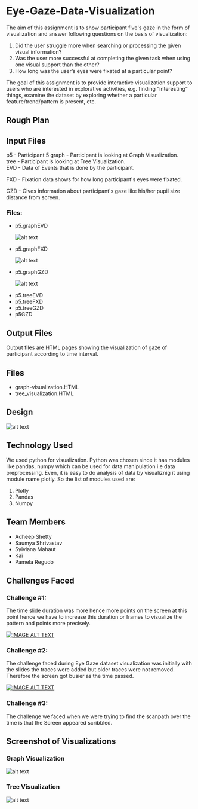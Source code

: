 # Eye-Gaze-Data-Visualization

The aim of this assignment is to show participant five's gaze in the form of visualization and answer following questions on the basis of visualization:
<ol>
 <li>Did the user struggle more when searching or processing the given visual information?
 <li>Was the user more successful at completing the given task when using one visual support than the other?
 <li>How long was the user’s eyes were fixated at a particular point?   
</ol>
<p>The goal of this assignment is to provide interactive visualization support to users who are interested in explorative activities, e.g. finding “interesting” things, examine the dataset by exploring whether a particular feature/trend/pattern is present, etc. </p>

## Rough Plan

## Input Files
p5 - Participant 5
graph - Participant is looking at Graph Visualization.<br>
tree - Participant is looking at Tree Visualization.<br>
EVD - Data of Events that is done by the participant.<br>

FXD - Fixation data shows for how long participant's eyes were fixated.<br>

GZD - Gives information about participant's gaze like his/her pupil size distance from screen.<br>

### Files:
<ul>
  <li>p5.graphEVD
   
   ![alt text](https://github.com/adheepshetty/Eye-Gaze-Data-Visualization/blob/master/Data/ssevd.PNG)
   
   
  <li>p5.graphFXD
 
   ![alt text](https://github.com/adheepshetty/Eye-Gaze-Data-Visualization/blob/master/Data/ssfxd.PNG)
   
  <li>p5.graphGZD
 
   ![alt text](https://github.com/adheepshetty/Eye-Gaze-Data-Visualization/blob/master/Data/ssgzd.PNG)
   
  <li>p5.treeEVD
  <li>p5.treeFXD
  <li>p5.treeGZD
  <li>p5GZD
</ul>

## Output Files

Output files are HTML pages showing the visualization of gaze of participant according to time interval.
## Files

<ul>
 <li>graph-visualization.HTML
 <li>tree_visualization.HTML
</ul>
 
## Design

![alt text](https://github.com/adheepshetty/Eye-Gaze-Data-Visualization/blob/master/RoughPlan.png)

## Technology Used

We used python for visualization. Python was chosen since it has modules like pandas, numpy which can be used for data manipulation i.e data preprocessing. Even, it is easy to do analysis of data by visualiznig it using module name plotly. So the list of modules used are:
<ol>
 <li> Plotly
 <li> Pandas
 <li> Numpy
</ol>

## Team Members

<ul>
 <li> Adheep Shetty
 <li> Saumya Shrivastav
 <li> Sylviana Mahaut
 <li> Kai 
 <li> Pamela Regudo
</ul>
 
 
## Challenges Faced

### Challenge #1:

The time slide duration was more hence more points on the screen at this point hence we have to increase this duration or frames to visualize the pattern and points more precisely.

[![IMAGE ALT TEXT](https://github.com/adheepshetty/Eye-Gaze-Data-Visualization/blob/master/Challenges/challenge1img.PNG)](https://www.youtube.com/watch?v=k8maCYvtNA0&feature=youtu.be)


### Challenge #2:

The challenge faced during Eye Gaze dataset visualization was initially with the slides the traces were added but older traces were not removed. Therefore the screen got busier as the time passed.

[![IMAGE ALT TEXT](https://github.com/adheepshetty/Eye-Gaze-Data-Visualization/blob/master/Challenges/challenge2img.PNG)](https://www.youtube.com/watch?v=_O_Qppccgu0&feature=youtu.be)


### Challenge #3:

The challenge we faced when we were trying to find the scanpath over the time is that the Screen appeared scribbled.


## Screenshot of Visualizations

### Graph Visualization

![alt text](https://github.com/adheepshetty/Eye-Gaze-Data-Visualization/blob/master/HTML%20pages/graph-viz.PNG)

### Tree Visualization

![alt text](https://github.com/adheepshetty/Eye-Gaze-Data-Visualization/blob/master/HTML%20pages/tree-viz.PNG)
